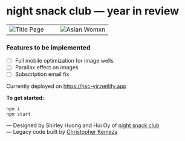 # night snack club — year in review

<table>
  <tr>
    <td width="50%">
      <img width="auto" alt="Title Page" src="https://user-images.githubusercontent.com/83196290/160199228-56ed3d1b-83e3-46ae-9293-c73ebaf6c611.png">
    </td>
    <td width="50%">
      <img width="auto" alt="Asian Womxn" src="https://user-images.githubusercontent.com/83196290/160199230-9e17e55e-b6da-4d82-8616-efd6d503ad8f.png">
    </td>
  </tr>
</table>

### Features to be implemented

- [ ] Full mobile optimization for image wells
- [ ] Parallax effect on images
- [ ] Subscription email fix

Currently deployed on https://nsc-yir.netlify.app


**To get started:**

```
npm i
npm start
```

— Designed by Shirley Huong and Hui Oy of <a href="https://nightsnackclub.com" target="_blank">night snack club</a><br />
— Legacy code built by <a href="https://github.com/kemtopher" target="_blank">Christopher Kemeza</a>
